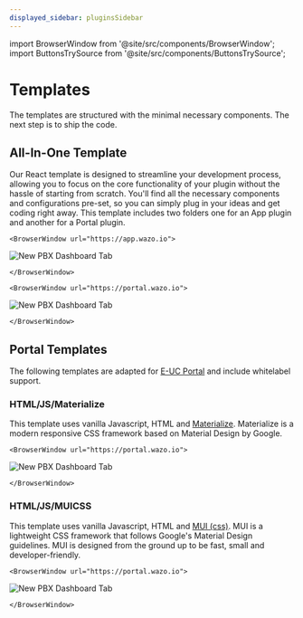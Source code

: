 ```yaml
---
displayed_sidebar: pluginsSidebar
---
```


import BrowserWindow from '@site/src/components/BrowserWindow';
import ButtonsTrySource from '@site/src/components/ButtonsTrySource';

# Templates

The templates are structured with the minimal necessary components. The next step is to ship the code.

## All-In-One Template

Our React template is designed to streamline your development process, allowing you to focus on the core functionality of your plugin without the hassle of starting from scratch. You'll find all the necessary components and configurations pre-set, so you can simply plug in your ideas and get coding right away. This template includes two folders one for an App plugin and another for a Portal plugin.

```mdx-code-block
<BrowserWindow url="https://app.wazo.io">
```
![New PBX Dashboard Tab](/img/all-in-one-template-app.jpg)
```mdx-code-block
</BrowserWindow>
```

```mdx-code-block
<BrowserWindow url="https://portal.wazo.io">
```
![New PBX Dashboard Tab](/img/all-in-one-template-portal.jpg)
```mdx-code-block
</BrowserWindow>
```

<ButtonsTrySource source="https://github.com/wazo-communication/euc-plugins-boilerplate" />

## Portal Templates

The following templates are adapted for [E-UC Portal](https://github.com/wazo-communication/euc-plugins-boilerplate) and include whitelabel support.

### HTML/JS/Materialize

This template uses vanilla Javascript, HTML and [Materialize](https://materializeweb.com/). Materialize is a modern responsive CSS framework based on Material Design by Google.

```mdx-code-block
<BrowserWindow url="https://portal.wazo.io">
```
![New PBX Dashboard Tab](/img/portal-template-materialize.jpg)
```mdx-code-block
</BrowserWindow>
```

<ButtonsTrySource
    product="portal"
    manifest="https://wazo-communication.github.io/euc-plugins-js-sdk/examples/portal/css/manifest.json"
    source="https://github.com/wazo-communication/euc-plugins-js-sdk/tree/master/documentation/static/examples/portal/css/materializecss.html"
/>

### HTML/JS/MUICSS

This template uses vanilla Javascript, HTML and [MUI (css)](https://www.muicss.com/). MUI is a lightweight CSS framework that follows Google's Material Design guidelines. MUI is designed from the ground up to be fast, small and developer-friendly.

```mdx-code-block
<BrowserWindow url="https://portal.wazo.io">
```
![New PBX Dashboard Tab](/img/portal-template-mui.jpg)
```mdx-code-block
</BrowserWindow>
```

<ButtonsTrySource
    product="portal"
    manifest="https://wazo-communication.github.io/euc-plugins-js-sdk/examples/portal/css/manifest.json"
    source="https://github.com/wazo-communication/euc-plugins-js-sdk/tree/master/documentation/static/examples/portal/css/muicss.html"
/>

